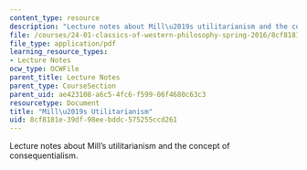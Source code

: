 ```yaml
---
content_type: resource
description: "Lecture notes about Mill\u2019s utilitarianism and the concept of consequentialism."
file: /courses/24-01-classics-of-western-philosophy-spring-2016/8cf8181e39df98eebddc575255ccd261_MIT24_01S16_SES21.pdf
file_type: application/pdf
learning_resource_types:
- Lecture Notes
ocw_type: OCWFile
parent_title: Lecture Notes
parent_type: CourseSection
parent_uid: ae423108-a6c5-4fc6-f599-06f4680c63c3
resourcetype: Document
title: "Mill\u2019s Utilitarianism"
uid: 8cf8181e-39df-98ee-bddc-575255ccd261
---
```

Lecture notes about Mill’s utilitarianism and the concept of consequentialism.

